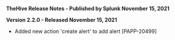 **TheHive Release Notes - Published by Splunk November 15, 2021**


**Version 2.2.0 - Released November 15, 2021**

* Added new action 'create alert' to add alert [PAPP-20499]
